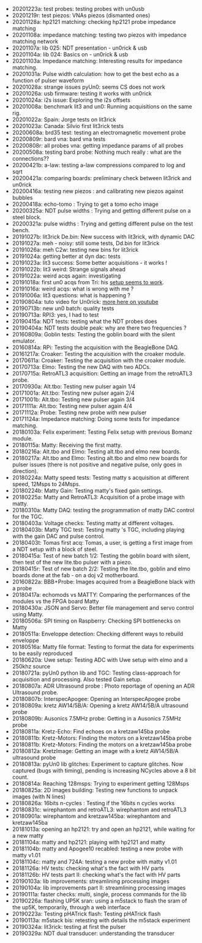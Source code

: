 * 20201223a: test probes: testing probes with un0usb 
* 20201219r: test piezos: VNAs piezos (dismanted ones) 
* 20201128a: hp2121 matching: checking hp2121 probe impedance matching
* 20201108a: impedance matching: testing two piezos with impedance matching network
* 20201107a: lib 025: NDT presentation - un0rick & usb
* 20201104a: lib 024: Basics on - un0rick & usb
* 20201103a: Impedance matching: Interesting results for impedance matching.
* 20201031a: Pulse width calculation: how to get the best echo as a function of pulser waveform
* 20201028a: strange issues pyUn0: seems CS does not work
* 20201026a: usb firmware: testing it works with un0rick
* 20201024a: i2s issue: Exploring the i2s offsets
* 20201008a: benchmark lit3 and un0: Running acquisitions on the same rig.
* 20201022a: Spain: Jorge tests on lit3rick
* 20201023a: Canada: Silvio first lit3rick tests
* 20200608a: brd35 test: testing an electromagnetic movement probe
* 20200809r: bard vna: bard vna tests 
* 20200808r: all probes vna: getting impedance params of all probes 
* 20200508a: testing bard probe: Nothing much really : what are the connections??
* 20200421b: a-law: testing a-law compressions compared to log and sqrt
* 20200421a: comparing boards: preliminary check between lit3rick and un0rick 
* 20200416a: testing new piezos : and calibrating new piezos against bubbles
* 20200418a: echo-tomo : Trying to get a tomo echo image
* 20200325a: NDT pulse widths : Trying and getting different pulse on a steel block.
* 20200321a: pulse widths : Trying and getting different pulse on the test bench.
* 20191027b: lit3rick De.bin: New success with lit3rick, with dynamic DAC
* 20191027a: meh - noisy: still some tests, Dd.bin for lit3rick 
* 20191026a: meh C2w: testing new bins for lit3rick 
* 20191024a: getting better at dyn dac: tests 
* 20191023a: lit3 success: Some better acquisitions - it works ! 
* 20191022b: lit3 weird: Strange signals ahead 
* 20191022a: weird acqs again: investigating 
* 20191018a: first un0 acqs from Tri: his [setup seems to work](https://github.com/kelu124/echomods/tree/master/include/community/DrS). 
* 20191016a: weird acqs: what is wrong with me ?
* 20191006a: lit3 questions: what is happening ? 
* 20190804a: tuto video for Un0rick: [more here on youtube](https://www.youtube.com/watch?v=rv-Ag_TcnP8&feature=youtu.be) 
* 20190713b: new un0 batch: quality tests 
* 20190713a: RPI3: yes, I had to test 
* 20190415a: NDT tests: testing what the NDT probes does 
* 20190404a: NDT tests double peak: why are there two frequencies ? 
* 20160809a: Goblin tests: Testing the goblin board with the silent emulator.
* 20160814a: RPi: Testing the acquisition with the BeagleBone DAQ.
* 20161217a: Croaker: Testing the acquisition with the croaker module.
* 20170611a: Croaker: Testing the acquisition with the croaker module.
* 20170713a: Elmo: Testing the new DAQ with two ADCs.
* 20170715a: RetroATL3 acquisition: Getting an image from the retroATL3 probe.
* 20170930a: Alt.tbo: Testing new pulser again 1/4
* 20171001a: Alt.tbo: Testing new pulser again 2/4
* 20171001b: Alt.tbo: Testing new pulser again 3/4
* 20171111a: Alt.tbo: Testing new pulser again 4/4
* 20171112a: Probe: Testing new probe with new pulser
* 20171124a: Impedance matching: Doing some tests for impedance matching.
* 20180103a: Felix experiment: Testing Felix setup with previous Bomanz module.
* 20180115a: Matty: Receiving the first matty.
* 20180216a: Alt.tbo and Elmo: Testing alt.tbo and elmo new boards.
* 20180217a: Alt.tbo and Elmo: Testing alt.tbo and elmo new boards for pulser issues (there is not positive and negative pulse, only goes in direction).
* 20180224a: Matty speed tests: Testing matty s acquisition at different speed, 12Msps to 24Msps.
* 20180224b: Matty Gain: Testing matty's fixed gain settings.
* 20180225a: Matty and RetroATL3: Acquisition of a probe image with matty.
* 20180310a: Matty DAQ: testing the programmation of matty DAC control for the TGC.
* 20180403a: Voltage checks: Testing matty at different voltages.
* 20180403b: Matty TGC test: Testing matty 's TGC, including playing with the gain DAC and pulse control.
* 20180403t: Tomas first acq: Tomas, a user, is getting a first image from a NDT setup with a block of steel.
* 20180415a: Test of new batch 1/2: Testing the goblin board with silent, then test of the new lite.tbo pulser with a piezo.
* 20180415r: Test of new batch 2/2: Testing the lite.tbo, goblin and elmo boards done at the fab - on a doj v2 motherboard.
* 20160822a: BBB+Probe: Images acquired from a BeagleBone black with a probe
* 20180417a: echomods vs MATTY: Comparing the performances of the modules vs the FPGA board Matty
* 20180430a: JSON and Servo: Better file management and servo control using Matty.
* 20180506a: SPI timing on Raspberry: Checking SPI bottlenecks on Matty
* 20180511a: Enveloppe detection: Checking different ways to rebuild enveloppe
* 20180516a: Matty file format: Testing to format the data for experiments to be easily reproduced
* 20180620a: Uwe setup: Testing ADC with Uwe setup with elmo and a 250khz source	
* 20180721a: pyUn0 python lib and TGC: Testing class-approach for acquisition and processing. Also tested Gain setup.
* 20180807a: ADR Ultrasound probe : Photo reportage of opening an ADR Ultrasound probe.
* 20180807b: InterspecApogee: Opening an InterspecApogee probe
* 20180809a: kretz AW14/5B/A: Opening a kretz AW14/5B/A ultrasound probe
* 20180809b: Ausonics 7.5MHz probe: Getting in a Ausonics 7.5MHz probe
* 20180811a: Kretz-Echo: Find echoes on a kretzaw145ba probe
* 20180811b: Kretz-Motors: Finding the motors on a kretzaw145ba probe
* 20180811b: Kretz-Motors: Finding the motors on a kretzaw145ba probe
* 20180812a: KretzImage: Getting an image with a kretz AW14/5B/A ultrasound probe 
* 20180813a: pyUn0 lib glitches: Experiment to capture glitches. Now captured (bugs with timing), pending is increasing NCycles above a 8 bit count. 
* 20180814a: Reaching 128msps: Trying to experiment getting 128Msps 
* 20180825a: 2D images building: Testing new functions to unpack images (with N lines)
* 20180826a: 16bits n-cycles : Testing if the 16bits n cycles works 
* 20180831c: wirephantom and retroATL3: wirephantom and retroATL3
* 20180901a: wirephantom and kretzaw145ba: wirephantom and kretzaw145ba
* 20181013a: opening an hp2121: try and open an hp2121, while waiting for a new matty
* 20181104a: matty and hp2121: playing with hp2121 and matty
* 20181104b: matty and Apogee10 recabled: testing a new probe with matty v1.01
* 20181104c: matty and 724A: testing a new probe with matty v1.01
* 20181126a: HV tests: checking what's the fact with HV parts
* 20181126b: HV tests part II: checking what's the fact with HV parts
* 20190103a: lib improvements: streamlining processing images
* 20190104a: lib improvements part II: streamlining processing images
* 20190111a: faster checks: multi, single, process commands for the lib
* 20190226a: flashing UP5K sran: using a m5stack to flash the sram of the up5K, temporarily, through a web interface
* 20190223a: Testing pHATrick flash: Testing pHATrick flash
* 20190113a: m5stack bis: retesting with details the m5stack experiment 
* 20190324a: lit3rick: testing at first the pulser 
* 20190329a: NDT dual transducer: understanding the transducer

